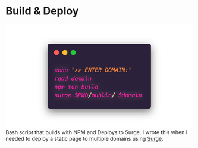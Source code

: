 # Build & Deploy

![carbon code](carbon.png)
Bash script that builds with NPM and Deploys to Surge. I wrote this when I needed to deploy a static page to multiple domains using [Surge](https://surge.sh).
